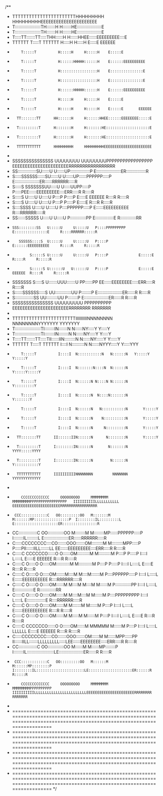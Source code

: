 /**
 * TTTTTTTTTTTTTTTTTTTTTTTHHHHHHHHH     HHHHHHHHHEEEEEEEEEEEEEEEEEEEEEE
 * T:::::::::::::::::::::TH:::::::H     H:::::::HE::::::::::::::::::::E
 * T:::::::::::::::::::::TH:::::::H     H:::::::HE::::::::::::::::::::E
 * T:::::TT:::::::TT:::::THH::::::H     H::::::HHEE::::::EEEEEEEEE::::E
 * TTTTTT  T:::::T  TTTTTT  H:::::H     H:::::H    E:::::E       EEEEEE
 *         T:::::T          H:::::H     H:::::H    E:::::E
 *         T:::::T          H::::::HHHHH::::::H    E::::::EEEEEEEEEE
 *         T:::::T          H:::::::::::::::::H    E:::::::::::::::E
 *         T:::::T          H:::::::::::::::::H    E:::::::::::::::E
 *         T:::::T          H::::::HHHHH::::::H    E::::::EEEEEEEEEE
 *         T:::::T          H:::::H     H:::::H    E:::::E
 *         T:::::T          H:::::H     H:::::H    E:::::E       EEEEEE
 *       TT:::::::TT      HH::::::H     H::::::HHEE::::::EEEEEEEE:::::E
 *       T:::::::::T      H:::::::H     H:::::::HE::::::::::::::::::::E
 *       T:::::::::T      H:::::::H     H:::::::HE::::::::::::::::::::E
 *       TTTTTTTTTTT      HHHHHHHHH     HHHHHHHHHEEEEEEEEEEEEEEEEEEEEEE
 *
 *    SSSSSSSSSSSSSSS UUUUUUUU     UUUUUUUUPPPPPPPPPPPPPPPPP   EEEEEEEEEEEEEEEEEEEEEERRRRRRRRRRRRRRRRR
 *  SS:::::::::::::::SU::::::U     U::::::UP::::::::::::::::P  E::::::::::::::::::::ER::::::::::::::::R
 * S:::::SSSSSS::::::SU::::::U     U::::::UP::::::PPPPPP:::::P E::::::::::::::::::::ER::::::RRRRRR:::::R
 * S:::::S     SSSSSSSUU:::::U     U:::::UUPP:::::P     P:::::PEE::::::EEEEEEEEE::::ERR:::::R     R:::::R
 * S:::::S             U:::::U     U:::::U   P::::P     P:::::P  E:::::E       EEEEEE  R::::R     R:::::R
 * S:::::S             U:::::U     U:::::U   P::::P     P:::::P  E:::::E               R::::R     R:::::R
 *  S::::SSSS          U:::::U     U:::::U   P::::PPPPPP:::::P   E::::::EEEEEEEEEE     R::::RRRRRR:::::R
 *   SS::::::SSSSS     U:::::U     U:::::U   P:::::::::::::PP    E:::::::::::::::E     R:::::::::::::RR
 *     SSS::::::::SS   U:::::U     U:::::U   P::::PPPPPPPPP      E:::::::::::::::E     R::::RRRRRR:::::R
 *        SSSSSS::::S  U:::::U     U:::::U   P::::P              E::::::EEEEEEEEEE     R::::R     R:::::R
 *             S:::::S U:::::U     U:::::U   P::::P              E:::::E               R::::R     R:::::R
 *             S:::::S U::::::U   U::::::U   P::::P              E:::::E       EEEEEE  R::::R     R:::::R
 * SSSSSSS     S:::::S U:::::::UUU:::::::U PP::::::PP          EE::::::EEEEEEEE:::::ERR:::::R     R:::::R
 * S::::::SSSSSS:::::S  UU:::::::::::::UU  P::::::::P          E::::::::::::::::::::ER::::::R     R:::::R
 * S:::::::::::::::SS     UU:::::::::UU    P::::::::P          E::::::::::::::::::::ER::::::R     R:::::R
 *  SSSSSSSSSSSSSSS         UUUUUUUUU      PPPPPPPPPP          EEEEEEEEEEEEEEEEEEEEEERRRRRRRR     RRRRRRR
 *
 * TTTTTTTTTTTTTTTTTTTTTTTIIIIIIIIIINNNNNNNN        NNNNNNNNYYYYYYY       YYYYYYY
 * T:::::::::::::::::::::TI::::::::IN:::::::N       N::::::NY:::::Y       Y:::::Y
 * T:::::::::::::::::::::TI::::::::IN::::::::N      N::::::NY:::::Y       Y:::::Y
 * T:::::TT:::::::TT:::::TII::::::IIN:::::::::N     N::::::NY::::::Y     Y::::::Y
 * TTTTTT  T:::::T  TTTTTT  I::::I  N::::::::::N    N::::::NYYY:::::Y   Y:::::YYY
 *         T:::::T          I::::I  N:::::::::::N   N::::::N   Y:::::Y Y:::::Y
 *         T:::::T          I::::I  N:::::::N::::N  N::::::N    Y:::::Y:::::Y
 *         T:::::T          I::::I  N::::::N N::::N N::::::N     Y:::::::::Y
 *         T:::::T          I::::I  N::::::N  N::::N:::::::N      Y:::::::Y
 *         T:::::T          I::::I  N::::::N   N:::::::::::N       Y:::::Y
 *         T:::::T          I::::I  N::::::N    N::::::::::N       Y:::::Y
 *         T:::::T          I::::I  N::::::N     N:::::::::N       Y:::::Y
 *       TT:::::::TT      II::::::IIN::::::N      N::::::::N       Y:::::Y
 *       T:::::::::T      I::::::::IN::::::N       N:::::::N    YYYY:::::YYYY
 *       T:::::::::T      I::::::::IN::::::N        N::::::N    Y:::::::::::Y
 *       TTTTTTTTTTT      IIIIIIIIIINNNNNNNN         NNNNNNN    YYYYYYYYYYYYY
 *
 *         CCCCCCCCCCCCC     OOOOOOOOO     MMMMMMMM               MMMMMMMMPPPPPPPPPPPPPPPPP   IIIIIIIIIILLLLLLLLLLL             EEEEEEEEEEEEEEEEEEEEEERRRRRRRRRRRRRRRRR
 *      CCC::::::::::::C   OO:::::::::OO   M:::::::M             M:::::::MP::::::::::::::::P  I::::::::IL:::::::::L             E::::::::::::::::::::ER::::::::::::::::R
 *    CC:::::::::::::::C OO:::::::::::::OO M::::::::M           M::::::::MP::::::PPPPPP:::::P I::::::::IL:::::::::L             E::::::::::::::::::::ER::::::RRRRRR:::::R
 *   C:::::CCCCCCCC::::CO:::::::OOO:::::::OM:::::::::M         M:::::::::MPP:::::P     P:::::PII::::::IILL:::::::LL             EE::::::EEEEEEEEE::::ERR:::::R     R:::::R
 *  C:::::C       CCCCCCO::::::O   O::::::OM::::::::::M       M::::::::::M  P::::P     P:::::P  I::::I    L:::::L                 E:::::E       EEEEEE  R::::R     R:::::R
 * C:::::C              O:::::O     O:::::OM:::::::::::M     M:::::::::::M  P::::P     P:::::P  I::::I    L:::::L                 E:::::E               R::::R     R:::::R
 * C:::::C              O:::::O     O:::::OM:::::::M::::M   M::::M:::::::M  P::::PPPPPP:::::P   I::::I    L:::::L                 E::::::EEEEEEEEEE     R::::RRRRRR:::::R
 * C:::::C              O:::::O     O:::::OM::::::M M::::M M::::M M::::::M  P:::::::::::::PP    I::::I    L:::::L                 E:::::::::::::::E     R:::::::::::::RR
 * C:::::C              O:::::O     O:::::OM::::::M  M::::M::::M  M::::::M  P::::PPPPPPPPP      I::::I    L:::::L                 E:::::::::::::::E     R::::RRRRRR:::::R
 * C:::::C              O:::::O     O:::::OM::::::M   M:::::::M   M::::::M  P::::P              I::::I    L:::::L                 E::::::EEEEEEEEEE     R::::R     R:::::R
 * C:::::C              O:::::O     O:::::OM::::::M    M:::::M    M::::::M  P::::P              I::::I    L:::::L                 E:::::E               R::::R     R:::::R
 *  C:::::C       CCCCCCO::::::O   O::::::OM::::::M     MMMMM     M::::::M  P::::P              I::::I    L:::::L         LLLLLL  E:::::E       EEEEEE  R::::R     R:::::R
 *   C:::::CCCCCCCC::::CO:::::::OOO:::::::OM::::::M               M::::::MPP::::::PP          II::::::IILL:::::::LLLLLLLLL:::::LEE::::::EEEEEEEE:::::ERR:::::R     R:::::R
 *    CC:::::::::::::::C OO:::::::::::::OO M::::::M               M::::::MP::::::::P          I::::::::IL::::::::::::::::::::::LE::::::::::::::::::::ER::::::R     R:::::R
 *      CCC::::::::::::C   OO:::::::::OO   M::::::M               M::::::MP::::::::P          I::::::::IL::::::::::::::::::::::LE::::::::::::::::::::ER::::::R     R:::::R
 *         CCCCCCCCCCCCC     OOOOOOOOO     MMMMMMMM               MMMMMMMMPPPPPPPPPP          IIIIIIIIIILLLLLLLLLLLLLLLLLLLLLLLLEEEEEEEEEEEEEEEEEEEEEERRRRRRRR     RRRRRRR
 *
 * =======================================================================================================================================================================
 * =======================================================================================================================================================================
 * =======================================================================================================================================================================
 * =======================================================================================================================================================================
 */
